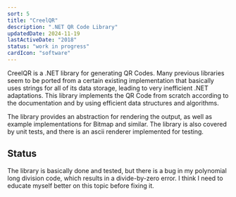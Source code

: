 ```yaml
---
sort: 5
title: "CreelQR"
description: ".NET QR Code Library"
updatedDate: 2024-11-19
lastActiveDate: "2018"
status: "work in progress"
cardIcon: "software"
---
```


CreelQR is a .NET library for generating QR Codes. Many previous libraries seem to be ported from a certain existing implementation that basically uses strings for all of its data storage, leading to very inefficient .NET adaptations. This library implements the QR Code from scratch according to the documentation and by using efficient data structures and algorithms.

The library provides an abstraction for rendering the output, as well as example implementations for Bitmap and similar. The library is also covered by unit tests, and there is an ascii renderer implemented for testing.

## Status
The library is basically done and tested, but there is a bug in my polynomial long division code, which results in a divide-by-zero error. I think I need to educate myself better on this topic before fixing it.
